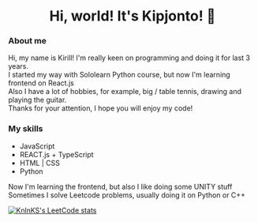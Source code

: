 
<div align='center'><h1>Hi, world! It's Kipjonto! &#128075;</h1></div>


<h3>About me</h3>
<p>
  Hi, my name is Kirill! I'm really keen on programming and doing it for last 3 years. <br>
  I started my way with Sololearn Python course, but now I'm learning frontend on React.js <br>
  Also I have a lot of hobbies, for example, big / table tennis, drawing and playing the guitar. <br>
  Thanks for your attention, I hope you will enjoy my code! 
</p>


<h3>My skills</h3>
<ul>
  <li>JavaScript</li>
  <li>REACT.js + TypeScript</li>
  <li>HTML | CSS</li>
  <li>Python</li>
</ul>
  
<p>Now I'm learning the frontend, but also I like doing some UNITY stuff<br>
   Sometimes I solve Leetcode problems, usually doing it on Python or C++</p>

[![KnlnKS's LeetCode stats](https://leetcode-stats-six.vercel.app/api?username=kipjont0&theme=dark)](https://github.com/KnlnKS/leetcode-stats)

